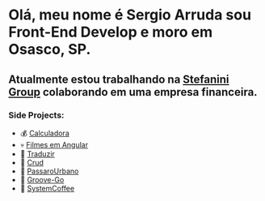 # Olá, meu nome é Sergio Arruda sou Front-End Develop e moro em Osasco, SP.

## Atualmente estou trabalhando na [Stefanini Group](https://stefanini.com) colaborando em uma empresa financeira.


### Side Projects:

- 💰 [Calculadora]()
- 💀 [Filmes em Angular](https://scode-filmes.web.app/filmes)
- 🌵 [Traduzir]()
- 🌱 [Crud](https://crud-seven-chi.vercel.app/)
- 🌱 [PassaroUrbano]()
- 🌱 [Groove-Go](https://groove-go.vercel.app/signin)
- 🌱 [SystemCoffee](https://system-coffee.vercel.app/sign-in)

<!---
ScodeArruda/ScodeArruda is a ✨ special ✨ repository because its `README.md` (this file) appears on your GitHub profile.
You can click the Preview link to take a look at your changes.
--->
